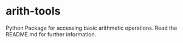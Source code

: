# arith-tools
Python Package for accessing basic arithmetic operations. Read the README.md for further information.
